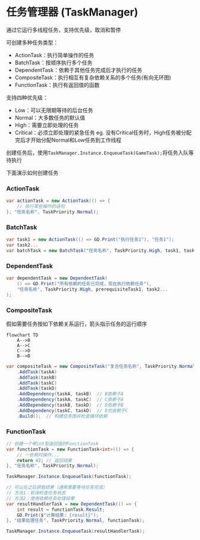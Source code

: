 ﻿# 任务管理器 (TaskManager)
通过它运行多线程任务，支持优先级，取消和暂停

可创建多种任务类型：
- ActionTask：执行简单操作的任务
- BatchTask：按顺序执行多个任务
- DependentTask：依赖于其他任务完成后才执行的任务
- CompositeTask：执行相互有复杂依赖关系的多个任务(有向无环图)
- FunctionTask：执行有返回值的函数

支持四种优先级：
- Low：可以无限期等待的后台任务
- Normal：大多数任务的默认值
- High：需要立即处理的任务
- Critical：必须立即处理的紧急任务
eg. 没有Critical任务时，High任务被分配完后才开始分配Normal和Low任务到工作线程

创建任务后，使用`TaskManager.Instance.EnqueueTask(GameTask);`将任务入队等待执行

下面演示如何创建任务

### ActionTask
```C#
var actionTask = new ActionTask(() => {
    // 执行某些操作的语句
}, "任务名称", TaskPriority.Normal);
```
### BatchTask
```C#
var task1 = new ActionTask(() => GD.Print("执行任务1"), "任务1");
var task2...
var batchTask = new BatchTask("任务名称", TaskPriority.High, task1, task2, task3);
```
### DependentTask
```C#
var dependentTask = new DependentTask(
    () => GD.Print("所有依赖的任务已完成，现在执行依赖任务"),
    "任务名称", TaskPriority.High, prerequisiteTask1, task2...
);
```
### CompositeTask
假如需要任务按如下依赖关系运行，箭头指示任务的运行顺序
```mermaid
flowchart TD
    A-->B
    A-->C
    C-->D
    B-->D
```
```C#
var compositeTask = new CompositeTask("复合任务名称", TaskPriority.Normal)
    .AddTask(taskA)
    .AddTask(taskB)
    .AddTask(taskC)
    .AddTask(taskD)
    .AddDependency(taskA, taskB)  // B依赖于A
    .AddDependency(taskA, taskC)  // C依赖于A
    .AddDependency(taskB, taskD)  // D依赖于B
    .AddDependency(taskC, taskD)  // D也依赖于C
    .Build();  // 构建任务图并检查循环依赖
```
### FunctionTask
```C#
// 创建一个带int型返回值的FunctionTask
var functionTask = new FunctionTask<int>(() => {
    // 一些耗时操作...
    return 42; // 返回结果
}, "任务名称", TaskPriority.Normal);

TaskManager.Instance.EnqueueTask(functionTask);

// 可以在之后获取结果（通常需要等待任务完成）
// 方法1：轮询检查任务状态
// 方法2：使用依赖任务处理结果
var resultHandlerTask = new DependentTask(() => {
    int result = functionTask.Result;
    GD.Print($"计算结果: {result}");
}, "结果处理任务", TaskPriority.Normal, functionTask);

TaskManager.Instance.EnqueueTask(resultHandlerTask);
```